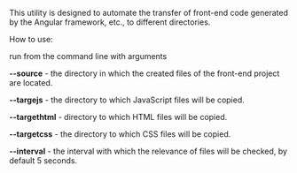 This utility is designed to automate the transfer of front-end code generated by the Angular framework, etc., to different directories.

How to use:

run from the command line with arguments

**--source** - the directory in which the created files of the front-end project are located.

**--targejs** - the directory to which JavaScript files will be copied.

**--targethtml** - directory to which HTML files will be copied.

**--targetcss** - the directory to which CSS files will be copied.

**--interval** - the interval with which the relevance of files will be checked, by default 5 seconds.
